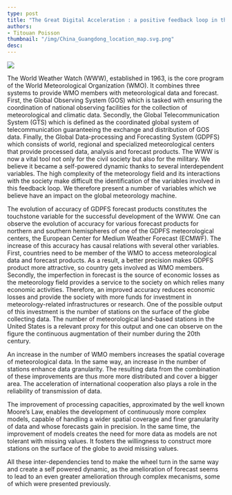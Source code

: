 ```yaml
---
type: post
title: "The Great Digital Acceleration : a positive feedback loop in the meteorology field"
authors:
- Titouan Poisson
thumbnail: "/img/China_Guangdong_location_map.svg.png"
desc:
---
```


![](https://github.com/theatlasofdata/ecoflow/blob/master/digital-acceleration/meteorology_trends2.png?raw=true)


The World Weather Watch (WWW), established in 1963, is the core program of the World Meteorological Organization (WMO). It combines three systems to provide WMO members with meteorological data and forecast. First, the Global Observing System (GOS) which is tasked with ensuring the coordination of national observing facilities for the collection of meteorological and climatic data. Secondly, the Global Telecommunication System (GTS) which is defined as the coordinated global system of telecommunication guaranteeing the exchange and distribution of GOS data. Finally, the Global Data-processing and Forecasting System (GDPFS) which consists of world, regional and specialized meteorological centers that provide processed data, analysis and forecast products.
The WWW is now a vital tool not only for the civil society but also for the military. We believe it became a self-powered dynamic thanks to several interdependent variables. The high complexity of the meteorology field and its interactions with the society make difficult the identification of the variables involved in this feedback loop. We therefore present a number of variables which we believe have an impact on the global meteorology machine.

The evolution of accuracy of GDPFS forecast products constitutes the touchstone variable for the successful development of the WWW. One can observe the evolution of accuracy for various forecast products for northern and southern hemispheres of one of the GDPFS meteorological centers, the European Center for Medium Weather Forecast (ECMWF).
The increase of this accuracy has causal relations with several other variables. First, countries need to be member of the WMO to access meteorological data and forecast products. As a result, a better precision makes GDPFS product more attractive, so country gets involved as WMO members. Secondly, the imperfection in forecast is the source of economic losses as the meteorology field provides a service to the society on which relies many economic activities. Therefore, an improved accuracy reduces economic losses and provide the society with more funds for investment in meteorology-related infrastructures or research. One of the possible output of this investment is the number of stations on the surface of the globe collecting data. The number of meteorological land-based stations in the United States is a relevant proxy for this output and one can observe on the figure the continuous augmentation of their number during the 20th century.

An increase in the number of WMO members increases the spatial coverage of meteorological data. In the same way, an increase in the number of stations enhance data granularity. The resulting data from the combination of these improvements are thus more more distributed and cover a bigger area. The acceleration of international cooperation also plays a role in the reliability of transmission of data.

The improvement of processing capacities, approximated by the well known Moore’s Law, enables the development of continuously more complex models, capable of handling a wider spatial coverage and finer granularity of data and whose forecasts gain in precision.
In the same time, the improvement of models creates the need for more data as models are not tolerant with missing values. It fosters the willingness to construct more stations on the surface of the globe to avoid missing values.

All these inter-dependencies tend to make the wheel turn in the same way and create a self powered dynamic, as the amelioration of forecast seems to lead to an even greater amelioration through complex mecanisms, some of which were presented previously.
